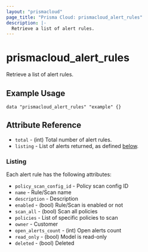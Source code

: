 ```yaml
---
layout: "prismacloud"
page_title: "Prisma Cloud: prismacloud_alert_rules"
description: |-
  Retrieve a list of alert rules.
---
```


# prismacloud_alert_rules

Retrieve a list of alert rules.

## Example Usage

```hcl
data "prismacloud_alert_rules" "example" {}
```

## Attribute Reference

* `total` - (int) Total number of alert rules.
* `listing` - List of alerts returned, as defined [below](#listing).

### Listing

Each alert rule has the following attributes:

* `policy_scan_config_id` - Policy scan config ID
* `name` - Rule/Scan name
* `description` - Description
* `enabled` - (bool) Rule/Scan is enabled or not
* `scan_all` - (bool) Scan all policies
* `policies` - List of specific policies to scan
* `owner` - Customer
* `open_alerts_count` - (int) Open alerts count
* `read_only` - (bool) Model is read-only
* `deleted` - (bool) Deleted
